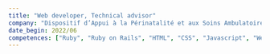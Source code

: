 ```yaml
---
title: "Web developer, Technical advisor"
company: "Dispositif d’Appui à la Périnatalité et aux Soins Ambulatoires (DAPSA)"
date_begin: 2022/06
competences: ["Ruby", "Ruby on Rails", "HTML", "CSS", "Javascript", "Web application security", "web development"]
---
```

